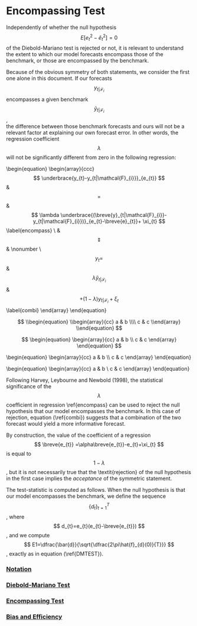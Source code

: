 # Encompassing Test 

Independently of whether the null hypothesis $$ E[e^2_{t}-\breve{e}^2_{t}]=0 $$  of the 
Diebold-Mariano test is rejected or not, it is relevant 
to understand the extent to which our model forecasts encompass those of the benchmark, 
or those are encompassed by the benchmark.  

Because of the obvious symmetry of both statements, we consider the first one alone in this document. 
If our forecasts $$ y_{t|\mathcal{F}_{i}} $$ 
encompasses a given benchmark 
$$ \breve{y}_{t|\mathcal{F}_{i}} $$ ,  
the difference between those benchmark forecasts and ours will not be a relevant factor 
at explaining our own forecast error. In other words, the regression coefficient $$ \lambda $$ 
will not be significantly different from zero in the following regression:


\begin{equation}
\begin{array}{ccc}
 $$ \underbrace{y_{t}-y_{t|\mathcal{F}_{i}}}_{e_{t}} $$ &  $$ = $$  &  $$ \lambda \underbrace{(\breve{y}_{t|\mathcal{F}_{i}}-y_{t|\mathcal{F}_{i}})}_{e_{t}-\breve{e}_{t}}+ \xi_{t}  $$  \label{encompass} \\
&  $$ \Updownarrow  $$  & \nonumber \\
 $$  y_{t}= $$ &  $$ \lambda \breve{y}_{t|\mathcal{F}_{i}} $$ &   $$ + (1-\lambda) y_{t|\mathcal{F}_{i}}+ \xi_{t}  $$ \label{combi}
\end{array}
\end{equation}


$$
\\begin{equation} 
\\begin{array}{cc}
  a & b \\\\
  c & c
\\end{array}
\\end{equation}
$$

$$
\begin{equation}
\begin{array}{cc}
  a & b \\
  c & c
\end{array}
\end{equation}
$$

 
\\begin{equation} 
\\begin{array}{cc}
  a & b \\\\
  c & c
\\end{array}
\\end{equation}
 

 
\begin{equation}
\begin{array}{cc}
  a & b \\
  c & c
\end{array}
\end{equation}
 


Following Harvey, Leybourne and Newbold (1998), the statistical significance 
of the $$ \lambda $$ coefficient in regression \ref{encompass} can be used to reject 
the null hypothesis that our model encompasses the benchmark. In this case of rejection, 
equation (\ref{combi}) suggests that a combination of the two forecast would yield a 
more informative forecast. 

By construction, the value of the coefficient of a regression 
$$ \breve{e_{t}} =\alpha\breve{e_{t}}-e_{t}+\xi_{t} $$ is equal to $$ 1-\lambda $$, 
but it is not necessarily true that the \textit{rejection} of the 
null hypothesis in the first case implies the *acceptance*  of the symmetric statement.

The test-statistic is computed as follows. When the null hypothesis is that our model encompasses the benchmark, we define the sequence 
$$ \{d_{t}\}^{T}_{t=1} $$ , where $$ d_{t}=e_{t}(e_{t}-\breve{e_{t}}) $$ , and we 
compute $$ E1=\dfrac{\bar{d}}{\sqrt{\dfrac{2\pi\hat{f}_{d}(0)}{T}}} $$ , exactly as in equation (\ref{DMTEST}).  

  
### [Notation](notation.md)
### [Diebold-Mariano Test](dmtest.md)
### [Encompassing Test](encompassing.md)
### [Bias and Efficiency](bias.md)
